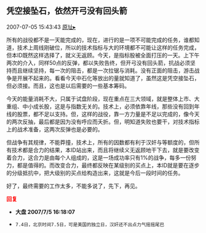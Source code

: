 ## 凭空接坠石，依然开弓没有回头箭
2007-07-05 15:43:43
[原址▸](http://www.fxgan.com/chan_time/2007_07_12/540.htm)


所有的战役都不是一天能完成的，现在，进行的是一项不可能完成的任务，谁都知道，技术上周线刚破位，所以的技术指标与大的环境都不可能让这样的任务完成，但本ID既然这样选择了，就义无返顾。今天，是指标股被全面打压的一天。上下午两次的介入，同样50点的反弹，都以失败告终，但开弓没有回头箭，抗战必须坚持而且继续坚持，每一次的阻击，都是一次拉锯与消耗。没有正面的阻击，游击战争是开展不起来的。看看今天中石化等放出的量就知道了，虽然这是凭空接坠石，但必须接。而且，这也是以后需要的一些基本筹码。

今天的能量消耗不大，只属于试盘阶段，现在重点在三大领域，就是整体上市、大重组、中小成长股，这是与指数无关的。技术上，必须依靠年线，那些没有回到年线的股票，都不足以支持。但，这样的战役，靠一方力量是不足以完成的，像今天的两次反抽，最后都是因为没有呼应而夭折。但，明知道失败也要干，对技术指标上的战术准备，这两次反弹也是必要的。

但战争有其规律，不能莽撞，技术上，所有的因数都有利于汉奸与等额度的，但所有技术都是合力的结果，本ID站出来，而且将继续义无返顾地干下去，就是要改变着合力，这合力是由每个人组成的，这是一场成功率只有1%的战争，每多一份努力，都是值得的。而改变合力，最终都反映在某级别的买点上，本ID就是要在逐步的分级抵抗中，把大级别的买点给构造出来，这就是今后一段时间的任务。

好了，最终需要的工作太多，不能多说了，先下，再见。




**<font color='red'>回复</font>**


- **大盘 2007/7/5 16:18:07**
- ```
  7.4日，北京时间7.5日，可是美国的独立日，汉奸还不出点力气摇摇尾巴
  ```
